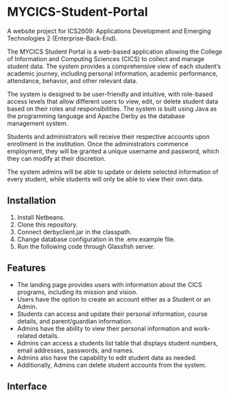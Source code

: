 # MYCICS-Student-Portal

A website project for ICS2609: Applications Development and Emerging Technologies 2 (Enterprise-Back-End).

  The MYCICS Student Portal is a web-based application allowing the College of Information and Computing Sciences (CICS) to collect and manage student data. The system provides a comprehensive view of each student’s academic journey, including personal information, academic performance, attendance, behavior, and other relevant data.

  The system is designed to be user-friendly and intuitive, with role-based access levels that allow different users to view, edit, or delete student data based on their roles and responsibilities. The system is built using Java as the programming language and Apache Derby as the database management system. 
  
  Students and administrators will receive their respective accounts upon enrollment in the institution. Once the administrators commence employment, they will be granted a unique username and password, which they can modify at their discretion. 
  
  The system admins will be able to update or delete selected information of every student, while students will only be able to view their own data.
  
  
## Installation
1. Install Netbeans.
2. Clone this repository.
3. Connect derbyclient.jar in the classpath.
4. Change database configuration in the .env.example file.
5. Run the following code through Glassfish server.


## Features
- The landing page provides users with information about the CICS programs, including its mission and vision.
- Users have the option to create an account either as a Student or an Admin.
- Students can access and update their personal information, course details, and parent/guardian information.
- Admins have the ability to view their personal information and work-related details.
- Admins can access a students list table that displays student numbers, email addresses, passwords, and names.
- Admins also have the capability to edit student data as needed.
- Additionally, Admins can delete student accounts from the system.

## Interface
